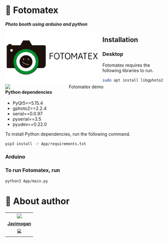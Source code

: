 
# 📸 Fotomatex
**_Photo booth using arduino and python_**
<p align="center">
<img src="https://github.com/javimogan/Fotomatex/blob/main/img/horizontal.png?raw=true"
	width = 300
	alt="Fotomatex logo"
	style="float: left; margin-right: 10px;" />
</p>
<p align="center">
<img src="https://github.com/javimogan/Fotomatex/blob/main/img/demo.gif?raw=true"
	alt="Fotomatex demo"
	width=500
	style="float: left; margin-right: 10px;" />
</p>

## Installation
### Desktop
Fotomatex requires the following libraries to run.

```sh
sudo apt install libgphoto2-dev
```
#### Python dependencies
- PyQt5==5.15.4  
- gphoto2==2.2.4  
- serial==0.0.97  
- pyserial==3.5  
- pyudev==0.22.0

To install Python dependencies, run the following command.
```sh
pip3 install -r App/requirements.txt
```
### Arduino

### To run Fotomatex, run
```sh
python3 App/main.py
```


# 🌚 About author
<!-- About Author -->
<table id="contributors">
	<tr id="info_avatar">
		<td id="javimogan" align="center">
			<a href="https://github.com/javimogan">
				<img src="https://avatars.githubusercontent.com/u/61110500?v=4" width="100px"/>
			</a>
		</td>
	</tr>
	<tr id="info_name">
		<td id="javimogan" align="center">
			<a href="https://github.com/javimogan">
				<strong>Javimogan</strong>
			</a>
		</td>
	</tr>
	<tr id="info_commit">
		<td id="javimogan" align="center">
			<a href="/commits?author=javimogan" title="Developer">
				<span id="role">💻</span>
			</a>
		</td>
	</tr>
</table>
<!-- end About Author -->

